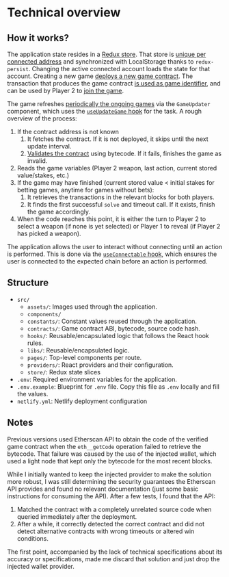 # Technical overview

## How it works?

The application state resides in a [Redux store](../src/store/gamesSlice.ts). That store is [unique per connected address](../src/providers/AccountStoreProvider.tsx#L33) and synchronized with LocalStorage thanks to `redux-persist`. Changing the active connected account loads the state for that account.
Creating a new game [deploys a new game contract](../src/hooks/useCreateGame.ts#L41). The transaction that produces the game contract [is used as game identifier](../src/store/gamesSlice.ts#L9), and can be used by Player 2 to [join the game](../src/hooks/useJoinGame.ts#L31).

The game refreshes [periodically the ongoing games](/src/components/GamesUpdater.tsx#L19) via the `GameUpdater` component, which uses the [`useUpdateGame` hook](../src/hooks/useUpdateGame.ts) for the task. A rough overview of the process:

1. If the contract address is not known
   1. It fetches the contract. If it is not deployed, it skips until the next update interval.
   2. [Validates the contract](../src/libs/security.ts#L7) using bytecode. If it fails, finishes the game as invalid.
2. Reads the game variables (Player 2 weapon, last action, current stored value/stakes, etc.)
3. If the game may have finished (current stored value < initial stakes for betting games, anytime for games without bets):
   1. It retrieves the transactions in the relevant blocks for both players.
   2. It finds the first successful `solve` and timeout call. If it exists, finish the game accordingly.
4. When the code reaches this point, it is either the turn to Player 2 to select a weapon (if none is yet selected) or Player 1 to reveal (if Player 2 has picked a weapon).

The application allows the user to interact without connecting until an action is performed. This is done via the [`useConnectable` hook](../src/hooks/useConnectable.ts), which ensures the user is connected to the expected chain before an action is performed.

## Structure

- `src/`
  - `assets/`: Images used through the application.
  - `components/`
  - `constants/`: Constant values reused through the application.
  - `contracts/`: Game contract ABI, bytecode, source code hash.
  - `hooks/`: Reusable/encapsulated logic that follows the React hook rules.
  - `libs/`: Reusable/encapsulated logic.
  - `pages/`: Top-level components per route.
  - `providers/`: React providers and their configuration.
  - `store/`: Redux state slices
- `.env`: Required environment variables for the application.
- `.env.example`: Blueprint for `.env` file. Copy this file as `.env` locally and fill the values.
- `netlify.yml`: Netlify deployment configuration

## Notes

Previous versions used Etherscan API to obtain the code of the verified game contract when the `eth__getCode` operation failed to retrieve the bytecode. That failure was caused by the use of the injected wallet, which used a light node that kept only the bytecode for the most recent blocks.

While I initially wanted to keep the injected provider to make the solution more robust, I was still determining the security guarantees the Etherscan API provides and found no relevant documentation (just some basic instructions for consuming the API). After a few tests, I found that the API:

1. Matched the contract with a completely unrelated source code when queried immediately after the deployment.
2. After a while, it correctly detected the correct contract and did not detect alternative contracts with wrong timeouts or altered win conditions.

The first point, accompanied by the lack of technical specifications about its accuracy or specifications, made me discard that solution and just drop the injected wallet provider.
